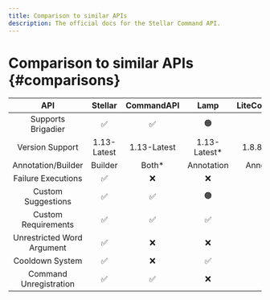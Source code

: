 ```yaml
---
title: Comparison to similar APIs
description: The official docs for the Stellar Command API.
---
```


# Comparison to similar APIs {#comparisons}

|            API             |   Stellar   | CommandAPI  |     Lamp     | LiteCommands |
|:--------------------------:|:-----------:|:-----------:|:------------:|:------------:|
|     Supports Brigadier     |      ✅      |      ✅      |      🟠      |      ❌       |
|      Version Support       | 1.13-Latest | 1.13-Latest | 1.13-Latest* | 1.8.8-Latest |
|     Annotation/Builder     |   Builder   |    Both*    |  Annotation  |  Annotation  |
|     Failure Executions     |      ✅      |      ❌      |      ❌       |      ❌       |
|     Custom Suggestions     |      ✅      |      ✅      |      🟠      |      ❌       |
|    Custom Requirements     |      ✅      |      ✅      |      ✅       |      🟠      |
| Unrestricted Word Argument |      ✅      |      ❌      |      ❌       |      ❌       |
|      Cooldown System       |      ✅      |      ❌      |      ✅       |      ✅       |
|   Command Unregistration   |      ✅      |      ✅      |      ❌       |      ❌       |
